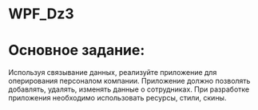 # WPF_Dz3
<h1>Основное задание:</h1>
<p> Используя связывание данных, реализуйте приложение для оперирования персоналом компании. Приложение должно позволять добавлять, удалять, изменять данные о сотрудниках. При разработке приложения необходимо использовать ресурсы, стили, скины.</p>